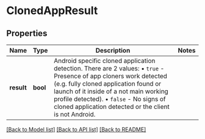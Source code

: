 # ClonedAppResult

## Properties
Name | Type | Description | Notes
------------ | ------------- | ------------- | -------------
**result** | **bool** | Android specific cloned application detection. There are 2 values: • `true` - Presence of app cloners work detected (e.g. fully cloned application found or launch of it inside of a not main working profile detected). • `false` - No signs of cloned application detected or the client is not Android. | 

[[Back to Model list]](../../README.md#documentation-for-models) [[Back to API list]](../../README.md#documentation-for-api-endpoints) [[Back to README]](../../README.md)


